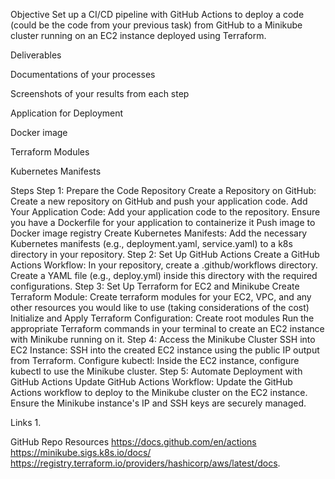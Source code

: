 Objective
Set up a CI/CD pipeline with GitHub Actions to deploy a code (could be the code from your previous task) from GitHub to a Minikube cluster running on an EC2 instance deployed using Terraform.

Deliverables

Documentations of your processes

Screenshots of your results from each step

Application for Deployment

Docker image

Terraform Modules 

Kubernetes Manifests

 

Steps
Step 1: Prepare the Code Repository
Create a Repository on GitHub:
Create a new repository on GitHub and push your application code.
Add Your Application Code:
Add your application code to the repository.
Ensure you have a Dockerfile for your application to containerize it
Push image to Docker image registry
Create Kubernetes Manifests:
Add the necessary Kubernetes manifests (e.g., deployment.yaml, service.yaml) to a k8s directory in your repository.
Step 2: Set Up GitHub Actions
Create a GitHub Actions Workflow:
In your repository, create a .github/workflows directory.
Create a YAML file (e.g., deploy.yml) inside this directory with the required configurations.
Step 3: Set Up Terraform for EC2 and Minikube
Create Terraform Module:
Create terraform modules for your EC2, VPC, and any other resources you would like to use (taking considerations of the cost)
Initialize and Apply Terraform Configuration:
Create root modules 
Run the appropriate Terraform commands in your terminal to create an EC2 instance with Minikube running on it.
Step 4: Access the Minikube Cluster
SSH into EC2 Instance:
SSH into the created EC2 instance using the public IP output from Terraform.
Configure kubectl:
Inside the EC2 instance, configure kubectl to use the Minikube cluster.
Step 5: Automate Deployment with GitHub Actions
Update GitHub Actions Workflow:
Update the GitHub Actions workflow to deploy to the Minikube cluster on the EC2 instance. Ensure the Minikube instance's IP and SSH keys are securely managed.
 

Links
1.

GitHub Repo
Resources
https://docs.github.com/en/actions
https://minikube.sigs.k8s.io/docs/
https://registry.terraform.io/providers/hashicorp/aws/latest/docs.